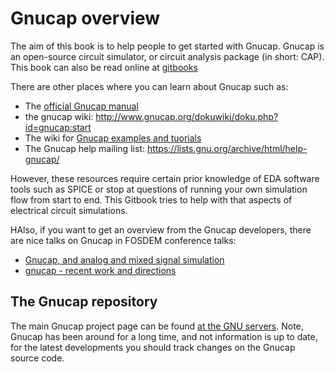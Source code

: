 # Gnucap overview

The aim of this book is to help people to get started with Gnucap. Gnucap is an open-source circuit simulator, or circuit analysis package \(in short: CAP\). This book can also be read online at [gitbooks](https://mulder-patrick.gitbook.io/gnucap/)

  There are other places where you can learn about Gnucap such as:

  * The [official Gnucap manual](https://www.gnu.org/software/gnucap/gnucap-man.pdf)
  * the gnucap wiki: http://www.gnucap.org/dokuwiki/doku.php?id=gnucap:start
  * The wiki for [Gnucap examples and tuorials](http://gnucap.org/dokuwiki/doku.php/gnucap:manual:examples)
  * The Gnucap help mailing list: https://lists.gnu.org/archive/html/help-gnucap/

  However, these resources require certain prior knowledge of EDA software tools such as SPICE or stop at questions of running your own simulation flow from start to end. This Gitbook tries to help with that aspects of electrical circuit simulations.

  HAlso, if you want to get an overview from the Gnucap developers, there are nice talks on Gnucap in FOSDEM conference talks:

  * [Gnucap, and analog and mixed signal simulation](https://archive.fosdem.org/2018/schedule/event/cad_gnucap/)
  * [gnucap - recent work and directions](https://www.youtube.com/watch?v=zyeMORbswKk)

## The Gnucap repository

  The main Gnucap project page can be found [at the GNU servers](https://www.gnu.org/software/gnucap/gnucap.html). Note, Gnucap has been around for a long time, and not information is up to date, for the latest developments you should track changes on the Gnucap source code.


